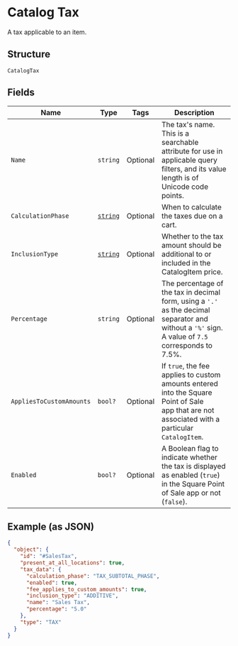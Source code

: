
# Catalog Tax

A tax applicable to an item.

## Structure

`CatalogTax`

## Fields

| Name | Type | Tags | Description |
|  --- | --- | --- | --- |
| `Name` | `string` | Optional | The tax's name. This is a searchable attribute for use in applicable query filters, and its value length is of Unicode code points. |
| `CalculationPhase` | [`string`](/doc/models/tax-calculation-phase.md) | Optional | When to calculate the taxes due on a cart. |
| `InclusionType` | [`string`](/doc/models/tax-inclusion-type.md) | Optional | Whether to the tax amount should be additional to or included in the CatalogItem price. |
| `Percentage` | `string` | Optional | The percentage of the tax in decimal form, using a `'.'` as the decimal separator and without a `'%'` sign.<br>A value of `7.5` corresponds to 7.5%. |
| `AppliesToCustomAmounts` | `bool?` | Optional | If `true`, the fee applies to custom amounts entered into the Square Point of Sale<br>app that are not associated with a particular `CatalogItem`. |
| `Enabled` | `bool?` | Optional | A Boolean flag to indicate whether the tax is displayed as enabled (`true`) in the Square Point of Sale app or not (`false`). |

## Example (as JSON)

```json
{
  "object": {
    "id": "#SalesTax",
    "present_at_all_locations": true,
    "tax_data": {
      "calculation_phase": "TAX_SUBTOTAL_PHASE",
      "enabled": true,
      "fee_applies_to_custom_amounts": true,
      "inclusion_type": "ADDITIVE",
      "name": "Sales Tax",
      "percentage": "5.0"
    },
    "type": "TAX"
  }
}
```

